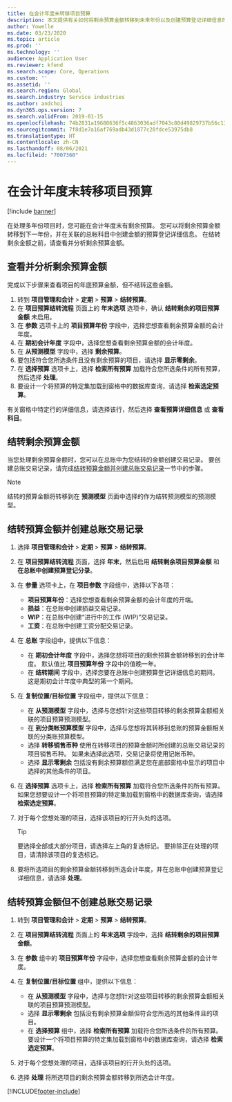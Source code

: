 ```yaml
---
title: 在会计年度末转移项目预算
description: 本文提供有关如何将剩余预算金额转移到未来年份以及创建预算登记详细信息的信息。
author: Yowelle
ms.date: 03/23/2020
ms.topic: article
ms.prod: ''
ms.technology: ''
audience: Application User
ms.reviewer: kfend
ms.search.scope: Core, Operations
ms.custom: ''
ms.assetid: ''
ms.search.region: Global
ms.search.industry: Service industries
ms.author: andchoi
ms.dyn365.ops.version: 7
ms.search.validFrom: 2019-01-15
ms.openlocfilehash: 74b2831a19688636f5c4863036adf7043c80d49829737b56c131abb6998d6cb3
ms.sourcegitcommit: 7f8d1e7a16af769adb43d1877c28fdce53975db8
ms.translationtype: HT
ms.contentlocale: zh-CN
ms.lasthandoff: 08/06/2021
ms.locfileid: "7007360"
---
```

# <a name="transfer-project-budgets-at-fiscal-year-end"></a>在会计年度末转移项目预算

[!include [banner](../includes/banner.md)]

在处理多年份项目时，您可能在会计年度末有剩余预算。 您可以将剩余预算金额转移到下一年份，并在关联的总帐科目中创建金额的预算登记详细信息。 在结转剩余金额之前，请查看并分析剩余预算金额。

## <a name="review-and-analyze-remaining-budget-amounts"></a>查看并分析剩余预算金额

完成以下步骤来查看项目的年底预算金额，但不结转这些金额。

1. 转到 **项目管理和会计** > **定期** > **预算** > **结转预算**。 
2. 在 **项目预算结转流程** 页面上的 **年末选项** 选项卡，确认 **结转剩余的项目预算金额** 未启用。
3. 在 **参数** 选项卡上的 **项目预算年份** 字段中，选择您想查看剩余预算金额的会计年度。 
4. 在 **期初会计年度** 字段中，选择您想查看剩余预算金额的会计年度。 
5. 在 **从预测模型** 字段中，选择 **剩余预算**。 
6. 要包括符合您所选条件且没有剩余预算的项目，请选择 **显示零剩余**。  
7. 在 **选择预算** 选项卡上，选择 **检索所有预算** 加载符合您所选条件的所有预算，然后选择 **处理**。 
8. 要设计一个将预算的特定集加载到窗格中的数据库查询，请选择 **检索选定预算**。

有关窗格中特定行的详细信息，请选择该行，然后选择 **查看预算详细信息** 或 **查看科目**。

## <a name="carry-forward-remaining-budget-amounts"></a>结转剩余预算金额 

当您处理剩余预算金额时，您可以在总账中为您结转的金额创建交易记录。 要创建总账交易记录，请完成[结转预算金额并创建总账交易记录](#carry-forward)一节中的步骤。 

> [!NOTE]
> 结转的预算金额将转移到在 **预测模型** 页面中选择的作为结转预测模型的预测模型。  

## <a name="carry-forward-budget-amounts-and-create-general-ledger-transactions"></a><a name="carry-forward"></a>结转预算金额并创建总账交易记录

1.  选择 **项目管理和会计** > **定期** > **预算** > **结转预算**。 
2. 在 **项目预算结转流程** 页面，选择 **年末**，然后启用 **结转剩余项目预算金额** 和 **在总帐中创建预算登记分录**。 
3. 在 **参量** 选项卡上，在 **项目参数** 字段组中，选择以下各项：

   - **项目预算年份**：选择您想查看剩余预算金额的会计年度的开端。 
   - **损益**：在总账中创建损益交易记录。 
   -  **WIP**：在总账中创建“进行中的工作 (WIP)”交易记录。
   -  **工资**：在总账中创建工资分配交易记录。 

5. 在 **总账** 字段组中，提供以下信息： 

   - 在 **期初会计年度** 字段中，选择您想将项目的剩余预算金额转移到的会计年度。 默认值比 **项目预算年份** 字段中的值晚一年。
   -  在 **结转期间** 字段中，选择您要在总账中创建预算登记详细信息的期间。 这是期初会计年度中典型的第一个期间。

6. 在 **复制位置/目标位置** 字段组中，提供以下信息：

   - 在 **从预测模型** 字段中，选择与您想针对这些项目转移的剩余预算金额相关联的项目预算预测模型。 
   - 在 **到分类帐预算模型** 字段中，选择与您想将其转移到总账的预算金额相关联的分类账预算模型。 
   -  选择 **转移销售币种** 使用在转移项目的预算金额时所创建的总账交易记录的项目销售币种。 如果未选择此选项，交易记录将使用记帐币种。 
   -  选择 **显示零剩余** 包括没有剩余预算额但满足您在底部窗格中显示的项目中选择的其他条件的项目。

7. 在 **选择预算** 选项卡上，选择 **检索所有预算** 加载符合您所选条件的所有预算。 如果您想要设计一个将项目预算的特定集加载到窗格中的数据库查询，请选择 **检索选定预算**。
8. 对于每个您想处理的项目，选择该项目的行开头处的选项。

    > [!TIP]
    > 要选择全部或大部分项目，请选择左上角的复选标记。 要排除正在处理的项目，请清除该项目的复选标记。

9. 要将所选项目的剩余预算金额转移到所选会计年度，并在总账中创建预算登记详细信息，请选择 **处理**。

## <a name="carry-forward-budget-amounts-without-creating-general-ledger-transactions"></a>结转预算金额但不创建总账交易记录

1. 转到 **项目管理和会计** > **定期** > **预算** > **结转预算**。
2. 在 **项目预算结转流程** 页面上的 **年末选项** 字段中，选择 **结转剩余的项目预算金额**。
3. 在 **参数** 组中的 **项目预算年份** 字段中，选择您想查看剩余预算金额的会计年度。
4. 在 **复制位置/目标位置** 组中，提供以下信息：

   - 在 **从预测模型** 字段中，选择与您想针对这些项目转移的剩余预算金额相关联的项目预算预测模型。 
   - 选择 **显示零剩余** 包括没有剩余预算金额但符合您所选的其他条件且的项目。
   - 在 **选择预算** 组中，选择 **检索所有预算** 加载符合您所选条件的所有预算。 要设计一个将项目预算的特定集加载到窗格中的数据库查询，请选择 **检索选定预算**。

5. 对于每个您想处理的项目，选择该项目的行开头处的选项。 
6. 选择 **处理** 将所选项目的剩余预算金额转移到所选会计年度。



[!INCLUDE[footer-include](../includes/footer-banner.md)]